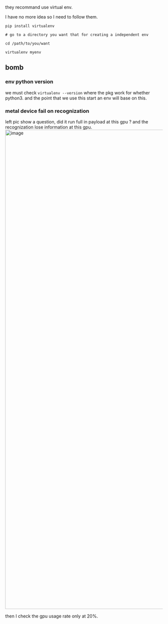 they recommand use virtual env. 

I have no more idea so I need to follow them.

```
pip install virtualenv

# go to a directory you want that for creating a independent env

cd /path/to/you/want

virtualenv myenv 
```


## bomb

### env python version 
we must check `virtualenv --version` where the pkg work for whether python3. 
and the point that we use this start an env will base on this. 

### metal device fail on recognization
left pic show a question, did it run full in payload at this gpu ? and the recognization lose information at this gpu.
<img width="1535" alt="image" src="https://github.com/weykon/why-so-stupid-python/assets/36456814/7fa0dcf3-d64a-4511-954c-3ebf9d9eddbe">

then I check the gpu usage rate only at 20%.
